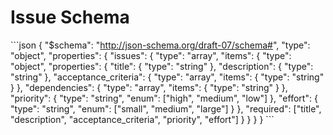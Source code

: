 # Issue Schema

\`\`\`json
{
  "\$schema": "http://json-schema.org/draft-07/schema#",
  "type": "object",
  "properties": {
    "issues": {
      "type": "array",
      "items": {
        "type": "object",
        "properties": {
          "title": { "type": "string" },
          "description": { "type": "string" },
          "acceptance_criteria": {
            "type": "array",
            "items": { "type": "string" }
          },
          "dependencies": {
            "type": "array",
            "items": { "type": "string" }
          },
          "priority": {
            "type": "string",
            "enum": ["high", "medium", "low"]
          },
          "effort": {
            "type": "string",
            "enum": ["small", "medium", "large"]
          }
        },
        "required": ["title", "description", "acceptance_criteria", "priority", "effort"]
      }
    }
  }
}
\`\`\` 